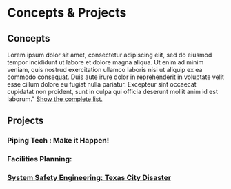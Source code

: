 # Concepts & Projects

## Concepts
Lorem ipsum dolor sit amet, consectetur adipiscing elit, sed do eiusmod tempor incididunt ut labore et dolore magna aliqua. Ut enim ad minim veniam, quis nostrud exercitation ullamco laboris nisi ut aliquip ex ea commodo consequat. Duis aute irure dolor in reprehenderit in voluptate velit esse cillum dolore eu fugiat nulla pariatur. Excepteur sint occaecat cupidatat non proident, sunt in culpa qui officia deserunt mollit anim id est laborum." [Show the complete list.](https://github.com/saitejavanamala/Portfolio/blob/master/PowerPoint/Powerpoint_Concepts_Detail)


## Projects

### Piping Tech : Make it Happen!


### Facilities Planning:


### [System Safety Engineering: Texas City Disaster](https://www.youtube.com/watch?v=PepCq_lEEDI&t=68s)



